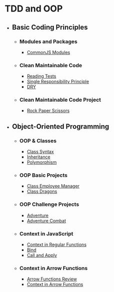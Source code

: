 # TDD and OOP

- ## Basic Coding Principles

  - ### Modules and Packages

    - [CommonJS Modules](common-js-modules/)

  - ### Clean Maintainable Code

    - [Reading Tests](reading-test/)
    - [Single Responsibility Principle](single-responsibility-principle/)
    - [DRY](dry/)

  - ### Clean Maintainable Code Project

    - [Rock Paper Scissors](rock-paper-scissor/)

- ## Object-Oriented Programming

  - ### OOP & Classes

    - [Class Syntax](class-syntax/)
    - [Inheritance](inheritance/)
    - [Polymorphism](polymorphism/)

  - ### OOP Basic Projects

    - [Class Employee Manager](class-employee-manager/)
    - [Class Dragons](class-dragons/)

  - ### OOP Challenge Projects

    - [Adventure](adventure/)
    - [Adventure Combat](adventure-combat/)

  - ### Context in JavaScript

    - [Context in Regular Functions](context-regular-functions/)
    - [Bind](bind/)
    - [Call and Apply](call-apply/)

  - ### Context in Arrow Functions

    - [Arrow Functions Review](arrow-function-review/)
    - [Context in Arrow Functions](context-arrow-functions/)
